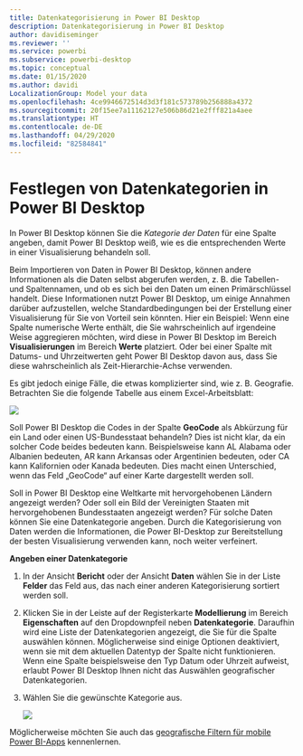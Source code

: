 ```yaml
---
title: Datenkategorisierung in Power BI Desktop
description: Datenkategorisierung in Power BI Desktop
author: davidiseminger
ms.reviewer: ''
ms.service: powerbi
ms.subservice: powerbi-desktop
ms.topic: conceptual
ms.date: 01/15/2020
ms.author: davidi
LocalizationGroup: Model your data
ms.openlocfilehash: 4ce9946672514d3d3f181c573789b256888a4372
ms.sourcegitcommit: 20f15ee7a11162127e506b86d21e2fff821a4aee
ms.translationtype: HT
ms.contentlocale: de-DE
ms.lasthandoff: 04/29/2020
ms.locfileid: "82584841"
---
```

# <a name="specify-data-categories-in-power-bi-desktop"></a>Festlegen von Datenkategorien in Power BI Desktop
In Power BI Desktop können Sie die *Kategorie der Daten* für eine Spalte angeben, damit Power BI Desktop weiß, wie es die entsprechenden Werte in einer Visualisierung behandeln soll.

Beim Importieren von Daten in Power BI Desktop, können andere Informationen als die Daten selbst abgerufen werden, z. B. die Tabellen- und Spaltennamen, und ob es sich bei den Daten um einen Primärschlüssel handelt. Diese Informationen nutzt Power BI Desktop, um einige Annahmen darüber aufzustellen, welche Standardbedingungen bei der Erstellung einer Visualisierung für Sie von Vorteil sein könnten.
Hier ein Beispiel: Wenn eine Spalte numerische Werte enthält, die Sie wahrscheinlich auf irgendeine Weise aggregieren möchten, wird diese in Power BI Desktop im Bereich **Visualisierungen** im Bereich **Werte** platziert. Oder bei einer Spalte mit Datums- und Uhrzeitwerten geht Power BI Desktop davon aus, dass Sie diese wahrscheinlich als Zeit-Hierarchie-Achse verwenden.

Es gibt jedoch einige Fälle, die etwas komplizierter sind, wie z. B. Geografie. Betrachten Sie die folgende Tabelle aus einem Excel-Arbeitsblatt:

![](media/desktop-data-categorization/datacategorizationtable.png)

Soll Power BI Desktop die Codes in der Spalte **GeoCode** als Abkürzung für ein Land oder einen US-Bundesstaat behandeln?  Dies ist nicht klar, da ein solcher Code beides bedeuten kann. Beispielsweise kann AL Alabama oder Albanien bedeuten, AR kann Arkansas oder Argentinien bedeuten, oder CA kann Kalifornien oder Kanada bedeuten. Dies macht einen Unterschied, wenn das Feld „GeoCode“ auf einer Karte dargestellt werden soll. 

Soll in Power BI Desktop eine Weltkarte mit hervorgehobenen Ländern angezeigt werden? Oder soll ein Bild der Vereinigten Staaten mit hervorgehobenen Bundesstaaten angezeigt werden?  Für solche Daten können Sie eine Datenkategorie angeben. Durch die Kategorisierung von Daten werden die Informationen, die Power BI-Desktop zur Bereitstellung der besten Visualisierung verwenden kann, noch weiter verfeinert.  

**Angeben einer Datenkategorie**

1. In der Ansicht **Bericht** oder der Ansicht **Daten** wählen Sie in der Liste **Felder** das Feld aus, das nach einer anderen Kategorisierung sortiert werden soll.
2. Klicken Sie in der Leiste auf der Registerkarte **Modellierung** im Bereich **Eigenschaften** auf den Dropdownpfeil neben **Datenkategorie**.  Daraufhin wird eine Liste der Datenkategorien angezeigt, die Sie für die Spalte auswählen können. Möglicherweise sind einige Optionen deaktiviert, wenn sie mit dem aktuellen Datentyp der Spalte nicht funktionieren.  Wenn eine Spalte beispielsweise den Typ Datum oder Uhrzeit aufweist, erlaubt Power BI Desktop Ihnen nicht das Auswählen geografischer Datenkategorien. 
3. Wählen Sie die gewünschte Kategorie aus.

   ![](media/desktop-data-categorization/desktop-data-categorization.png)

Möglicherweise möchten Sie auch das [geografische Filtern für mobile Power BI-Apps](desktop-mobile-geofiltering.md) kennenlernen.

